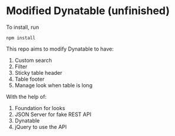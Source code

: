 # Modified Dynatable (unfinished)

To install, run

```
npm install
```

This repo aims to modify Dynatable to have:

1. Custom search
2. Filter
3. Sticky table header
4. Table footer
5. Manage look when table is long

With the help of:

1. Foundation for looks
2. JSON Server for fake REST API
3. Dynatable
4. jQuery to use the API